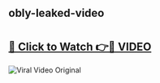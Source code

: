 ## obly-leaked-video 

# <h2><a href="http://freeplayer.one?title=obly-leaked-video&ref=21J">🔗 Click to Watch 👉🔴 VIDEO</a></h2>

<a href="http://freeplayer.one?title=obly-leaked-video&ref=21J" rel="nofollow" data-target="animated-image.originalLink"><img src="https://i.ibb.co.com/xMMVF88/686577567.gif" alt="Viral Video Original" style="max-width: 100%; display: inline-block;" data-target="animated-image.originalImage"></a>

